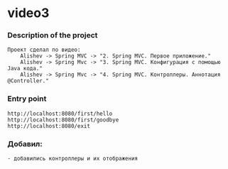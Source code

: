 # video3

### Description of the project
    Проект сделал по видео:
        Alishev -> Spring MVC -> "2. Spring MVC. Первое приложение."
        Alishev -> Spring Mvc -> "3. Spring MVC. Конфигурация с помощью Java кода."
        Alishev -> Spring Mvc -> "4. Spring MVC. Контроллеры. Аннотация @Controller."

### Entry point
    http://localhost:8080/first/hello
    http://localhost:8080/first/goodbye
    http://localhost:8080/exit

### Добавил:
    - добавились контроллеры и их отображения